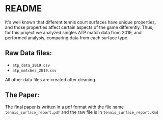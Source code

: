 # README
It's well known that different tennis court surfaces have unique properties, and those properties affect certain aspects of the game differently. Thus, for this project we analyzed singles ATP match data from 2019, and performed analysis, comparing data from each surface type.

## Raw Data files:
- `atp_data_2019.csv`
- `atp_matches_2019.csv`

All other data files are created after cleaning.

## The Paper:
The final paper is written in a pdf format with the file name `tennis_surface_report.pdf` and the raw file is in `tennis_surface_report.Rmd`




